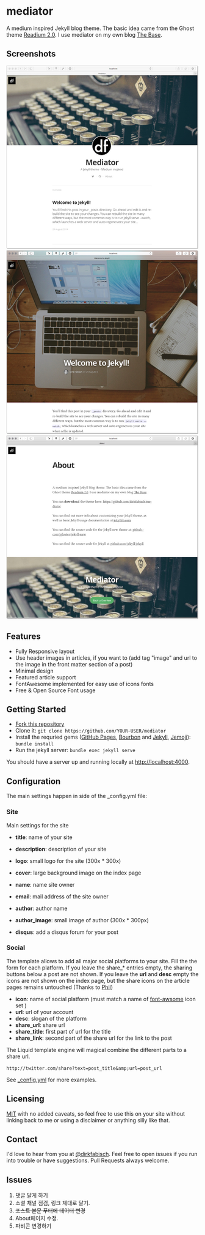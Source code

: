 mediator
========

A medium inspired Jekyll blog theme. The basic idea came from the Ghost theme
[Readium 2.0](http://www.svenread.com/readium-ghost-theme/). I use mediator on my own blog [The Base](http://blog.base68.com).

Screenshots
--------
![screenshot](/assets/images/screenshot1.jpg)
![screenshot](/assets/images/screenshot2.jpg)
![screenshot](/assets/images/screenshot3.jpg)

Features
-------
* Fully Responsive layout
* Use header images in articles, if you want to (add tag "image" and url to the image in the front matter section of a post)
* Minimal design
* Featured article support
* FontAwesome implemented for easy use of icons fonts
* Free & Open Source Font usage

Getting Started
---
- [Fork this repository](https://github.com/dirkfabisch/mediator)
- Clone it: `git clone https://github.com/YOUR-USER/mediator`
- Install the requried gems ([GitHub Pages](https://github.com/github/pages-gem), [Bourbon](https://github.com/thoughtbot/bourbon) and [Jekyll](https://github.com/jekyll/jekyll), [Jemoji](https://github.com/jekyll/jemoji)): `bundle install`
- Run the jekyll server: `bundle exec jekyll serve`

You should have a server up and running locally at <http://localhost:4000>.

Configuration
-----

The main settings happen in side of the _config.yml file:

### Site

Main settings for the site

* **title**: name of your site
* **description**: description of your site
* **logo**: small logo for the site (300x * 300x)
* **cover**: large background image on the index page

* **name**: name site owner
* **email**: mail address of the site owner
* **author**: author name
* **author_image**: small image of author (300x * 300px)
* **disqus**: add a disqus forum for your post

### Social

The template allows to add all major social platforms to your site.
Fill the the form for each platform. If you leave the share_* entries empty, the sharing buttons below a post are not shown.  If you leave the **url** and **desc** empty the icons are not shown on the index page, but the share icons on the article pages remains untouched (Thanks to [Phil](https://github.com/philsturgeon))

* **icon**:	name of social platform (must match a name of [font-awsome](http://fortawesome.github.io/Font-Awesome/) icon set )
* **url**:	url of your account
* **desc**: slogan of the platform
* **share_url**: share url
* **share_title**: first part of url for the title
* **share_link**: second part of the share url for the link to the post

The Liquid template engine will magical combine the different parts to a share url.

```
http://twitter.com/share?text=post_title&amp;url=post_url
````

See [_config.yml](https://github.com/dirkfabisch/mediator/blob/master/_config.yml) for more examples.

Licensing
---------

[MIT](https://github.com/dirkfabisch/mediator/blob/master/LICENCE) with no added caveats, so feel free to use this on your site without linking back to me or using a disclaimer or anything silly like that.

Contact
-------
I'd love to hear from you at [@dirkfabisch](https://twitter.com/dirkfabisch). Feel free to open issues if you run into trouble or have suggestions. Pull Requests always welcome.

Issues
------
1. 댓글 달게 하기
1. 소셜 채널 점검, 링크 제대로 달기.
1. ~~포스트 본문 푸터에 데이터 변경~~
1. About페이지 수정.
1. 파비콘 변경하기
